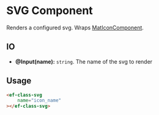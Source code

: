 
# **SVG Component**

Renders a configured svg.
Wraps [MatIconComponent](https://material.angular.io/components/icon/overview).

## IO

- **@Input(name):** `string`. The name of the svg to render

## Usage

```html
<ef-class-svg
    name="icon_name"
></ef-class-svg>
```
